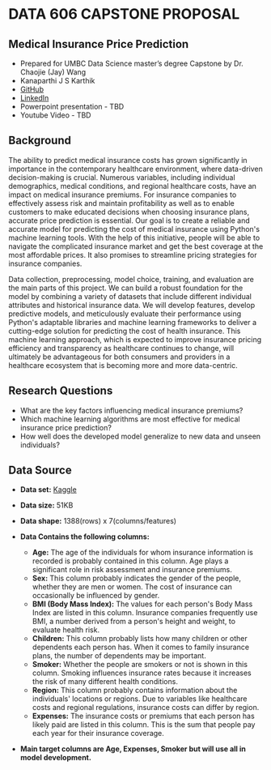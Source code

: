 # DATA 606 CAPSTONE PROPOSAL

## Medical Insurance Price Prediction

- Prepared for UMBC Data Science master’s degree Capstone by Dr. Chaojie (Jay) Wang
- Kanaparthi J S Karthik
- [GitHub](https://github.com/kjskarthik)
- [LinkedIn](https://www.linkedin.com/in/kanaparthi-j-s-karthik-09b244148/)
- Powerpoint presentation - TBD
- Youtube Video - TBD 

## Background

The ability to predict medical insurance costs has grown significantly in importance in the contemporary healthcare environment, where data-driven decision-making is crucial. Numerous variables, including individual demographics, medical conditions, and regional healthcare costs, have an impact on medical insurance premiums. For insurance companies to effectively assess risk and maintain profitability as well as to enable customers to make educated decisions when choosing insurance plans, accurate price prediction is essential. Our goal is to create a reliable and accurate model for predicting the cost of medical insurance using Python's machine learning tools. With the help of this initiative, people will be able to navigate the complicated insurance market and get the best coverage at the most affordable prices. It also promises to streamline pricing strategies for insurance companies.

Data collection, preprocessing, model choice, training, and evaluation are the main parts of this project. We can build a robust foundation for the model by combining a variety of datasets that include different individual attributes and historical insurance data. We will develop features, develop predictive models, and meticulously evaluate their performance using Python's adaptable libraries and machine learning frameworks to deliver a cutting-edge solution for predicting the cost of health insurance. This machine learning approach, which is expected to improve insurance pricing efficiency and transparency as healthcare continues to change, will ultimately be advantageous for both consumers and providers in a healthcare ecosystem that is becoming more and more data-centric.

## Research Questions

- What are the key factors influencing medical insurance premiums?
- Which machine learning algorithms are most effective for medical insurance price prediction?
- How well does the developed model generalize to new data and unseen individuals?

## Data Source

- **Data set:** [Kaggle](https://www.kaggle.com/datasets/noordeen/insurance-premium-prediction?datasetId=233212)
- **Data size:** 51KB
- **Data shape:** 1388(rows) x 7(columns/features)
- **Data Contains the following columns:**
    - **Age:** The age of the individuals for whom insurance information is recorded is probably contained in this column. Age plays a significant role in risk assessment and insurance premiums.
    - **Sex:** This column probably indicates the gender of the people, whether they are men or women. The cost of insurance can occasionally be influenced by gender.
    - **BMI (Body Mass Index):** The values for each person's Body Mass Index are listed in this column. Insurance companies frequently use BMI, a number derived from a person's height and weight, to evaluate health risk.
    - **Children:** This column probably lists how many children or other dependents each person has. When it comes to family insurance plans, the number of dependents may be important.
    - **Smoker:** Whether the people are smokers or not is shown in this column. Smoking influences insurance rates because it increases the risk of many different health conditions.
    - **Region:** This column probably contains information about the individuals' locations or regions. Due to variables like healthcare costs and regional regulations, insurance costs can differ by region.
    - **Expenses:** The insurance costs or premiums that each person has likely paid are listed in this column. This is the sum that people pay each year for their insurance coverage.
    
- **Main target columns are Age, Expenses, Smoker but will use all in model development.**
